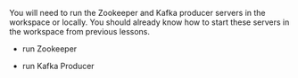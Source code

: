 You will need to run the Zookeeper and Kafka producer servers in the workspace or locally. You should already know how to start these servers in the workspace from previous lessons.

- run Zookeeper


- run Kafka Producer
